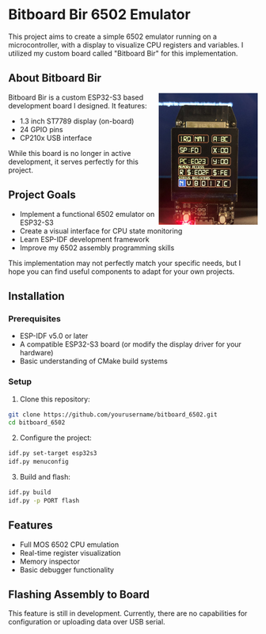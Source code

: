 # Bitboard Bir 6502 Emulator

This project aims to create a simple 6502 emulator running on a microcontroller, with a display to visualize CPU registers and variables. I utilized my custom board called "Bitboard Bir" for this implementation.

## About Bitboard Bir 
<img src="/docs/Bitboard_Graphics1.jpg" width="200" title="Bitboard Graphics" style="float: right;">

Bitboard Bir is a custom ESP32-S3 based development board I designed. It features: 
- 1.3 inch ST7789 display (on-board)
- 24 GPIO pins
- CP210x USB interface

While this board is no longer in active development, it serves perfectly for this project.


## Project Goals

- Implement a functional 6502 emulator on ESP32-S3
- Create a visual interface for CPU state monitoring
- Learn ESP-IDF development framework
- Improve my 6502 assembly programming skills

This implementation may not perfectly match your specific needs, but I hope you can find useful components to adapt for your own projects.

## Installation

### Prerequisites
- ESP-IDF v5.0 or later
- A compatible ESP32-S3 board (or modify the display driver for your hardware)
- Basic understanding of CMake build systems

### Setup
1. Clone this repository:
  ```bash
  git clone https://github.com/yourusername/bitboard_6502.git
  cd bitboard_6502
  ```

2. Configure the project:
  ```bash
  idf.py set-target esp32s3
  idf.py menuconfig
  ```

3. Build and flash:
  ```bash
  idf.py build
  idf.py -p PORT flash
  ```

## Features
- Full MOS 6502 CPU emulation
- Real-time register visualization
- Memory inspector
- Basic debugger functionality

## Flashing Assembly to Board
This feature is still in development. Currently, there are no capabilities for configuration or uploading data over USB serial.